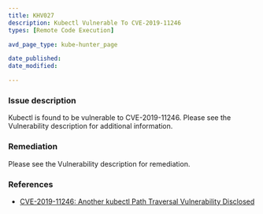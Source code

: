 ```yaml
---
title: KHV027
description: Kubectl Vulnerable To CVE-2019-11246
types: [Remote Code Execution]

avd_page_type: kube-hunter_page

date_published: 
date_modified: 

---
```




### Issue description

Kubectl is found to be vulnerable to CVE-2019-11246. Please see the Vulnerability description for additional information.

### Remediation

Please see the Vulnerability description for remediation.

### References

- [CVE-2019-11246: Another kubectl Path Traversal Vulnerability Disclosed](https://blog.aquasec.com/kubernetes-security-kubectl-cve-2019-11246)